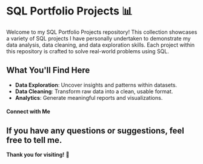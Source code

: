 # SQL Portfolio Projects 📊

Welcome to my SQL Portfolio Projects repository! This collection showcases a variety of SQL projects I have personally undertaken to demonstrate my data analysis, data cleaning, and data exploration skills. Each project within this repository is crafted to solve real-world problems using SQL.

## What You'll Find Here

- **Data Exploration**: Uncover insights and patterns within datasets.
- **Data Cleaning**: Transform raw data into a clean, usable format.
- **Analytics**: Generate meaningful reports and visualizations.

#### Connect with Me

If you have any questions or suggestions, feel free to tell me.
---

**Thank you for visiting!** 🎉
